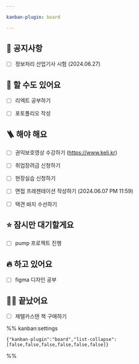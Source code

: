 ```yaml
---

kanban-plugin: board

---
```


## 🧭 공지사항

- [ ] 정보처리 산업기사 시험 (2024.06.27)


## 🤔 할 수도 있어요

- [ ] 리엑트 공부하기
- [ ] 포토폴리오 작성


## 🪜 해야 해요

- [ ] 권익보호영상 수강하기
	(https://www.keli.kr)
- [ ] 취업장려금 신청하기
- [ ] 현장실습 신청하기
- [ ] 면접 프레젠테이션 작성하기 
	(2024.06.07 PM 11:59)
- [ ] 택견 바지 수선하기


## ⭐️ 잠시만 대기할게요

- [ ] pump 프로젝트 진행


## 🔥 하고 있어요

- [ ] figma 디자인 공부


## 💪🏼 끝났어요

- [ ] 제텔카스텐 책 구매하기




%% kanban:settings
```
{"kanban-plugin":"board","list-collapse":[false,false,false,false,false,false]}
```
%%